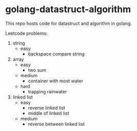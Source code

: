 # golang-datastruct-algorithm

This repo hosts code for datastruct and algorithm in golang. 

Leetcode problems:

1. string
   - easy
     - backspace compare string
2. array
   - easy
     - two sum
   - medium
     - container with most water 
   - hard
     - trapping rainwater
3. linked list
   - easy
     - reverse linked list
     - middle of linked list
   - medium 
     - reverse between linked list
       
       
       
        
